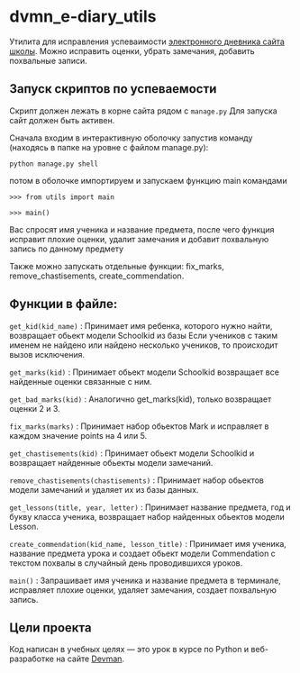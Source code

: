 # dvmn_e-diary_utils
Утилита для исправления успеваимости [электронного дневника сайта школы](https://github.com/Zed-chi/e-diary). Можно исправить оценки, убрать замечания, добавить похвальные записи.

## Запуск скриптов по успеваемости

Скрипт должен лежать в корне сайта рядом с `manage.py`
Для запуска cайт должен быть активен.

Сначала входим в интерактивную оболочку запустив команду
(находясь в папке на уровне с файлом manage.py):

`python manage.py shell`

потом в оболочке импортируем и запускаем функцию main командами

`>>> from utils import main`

`>>> main()`

Вас спросят имя ученика и название предмета,
после чего функция исправит плохие оценки,
удалит замечания и добавит похвальную запись по данному предмету

Также можно запускать отдельные функции: fix_marks, remove_chastisements, create_commendation.
 
## Функции в файле:

`get_kid(kid_name)` : Принимает имя ребенка, которого нужно найти, возвращает обьект модели Schoolkid из базы Если учеников с таким именем не найдено или найдено несколько учеников, то происходит вызов исключения.

`get_marks(kid)` : Принимает обьект модели Schoolkid возвращает все найденные оценки связанные с ним.

`get_bad_marks(kid)` : Аналогично get_marks(kid), только возвращает оценки 2 и 3.

`fix_marks(marks)` : Принимает набор обьектов Mark и исправляет в каждом значение points на 4 или 5.

`get_chastisements(kid)` : Принимает обьект модели Schoolkid и возвращает найденные обьекты модели замечаний.

`remove_chastisements(chastisements)` : Принимает набор обьектов модели замечаний и удаляет их из базы данных.

`get_lessons(title, year, letter)` : Принимает название предмета, год и букву класса ученика, возвращает набор найденных обьектов модели Lesson.

`create_commendation(kid_name, lesson_title)` : Принимает имя ученика, название предмета урока и создает обьект модели Сommendation с текстом похвалы в случайный день проводившихся уроков.

`main()` :
Запрашивает имя ученика и название предмета в терминале, исправляет плохие оценки, удаляет замечания, создает похвальную запись.

## Цели проекта

Код написан в учебных целях — это урок в курсе по Python и веб-разработке на сайте [Devman](https://dvmn.org).
